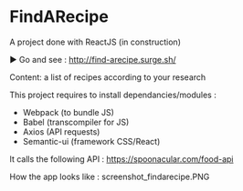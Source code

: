 # FindARecipe
A project done with ReactJS (in construction)

▶️ Go and see : http://find-arecipe.surge.sh/

Content: a list of recipes according to your research

This project requires to install dependancies/modules :
- Webpack (to bundle JS)
- Babel (transcompiler for JS)
- Axios (API requests)
- Semantic-ui (framework CSS/React)

It calls the following API : https://spoonacular.com/food-api

How the app looks like : screenshot_findarecipe.PNG
